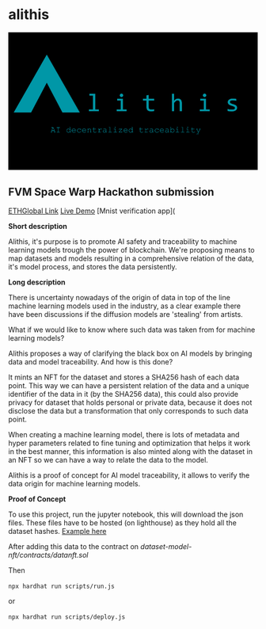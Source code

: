 # alithis

![logo](logo.png)

## FVM Space Warp Hackathon submission

[ETHGlobal Link](https://ethglobal.com/showcase/alithis-6s995)
[Live Demo](https://alithispage-dcf298.spheron.app/)
[Mnist verification app](

**Short description**

Alithis, it's purpose is to promote AI safety and traceability to machine learning models trough the power of blockchain.
We're proposing means to map datasets and models resulting in a comprehensive relation of the data, it's model process, and stores the data persistently.

**Long description**

There is uncertainty nowadays of the origin of data in top of the line machine learning models used in the industry, as a clear example there have been discussions if the diffusion models are 'stealing' from artists.

What if we would like to know where such data was taken from for machine learning models?

Alithis proposes a way of clarifying the black box on AI models by bringing data and model traceability. And how is this done?

It mints an NFT for the dataset and stores a SHA256 hash of each data point. This way we can have a persistent relation of the data and a unique identifier of the data in it (by the SHA256 data), this could also provide privacy for dataset that holds personal or private data, because it does not disclose the data but a transformation that only corresponds to such data point.

When creating a machine learning model, there is lots of metadata and hyper parameters related to fine tuning and optimization that helps it work in the best manner, this information is also minted along with the dataset in an NFT so we can have a way to relate the data to the model.

Alithis is a proof of concept for AI model traceability, it allows to verify the data origin for machine learning models.

**Proof of Concept**

To use this project, run the jupyter notebook, this will download the json files.
These files have to be hosted (on lighthouse) as they hold all the dataset hashes. [Example here](https://gateway.lighthouse.storage/ipfs/QmQxacstpd2WLzJmTa9tk82XPYEZRiV8h6TC4QVhS8iqSk)

After adding this data to the contract on _dataset-model-nft/contracts/datanft.sol_

Then

`npx hardhat run scripts/run.js`

or

`npx hardhat run scripts/deploy.js`
